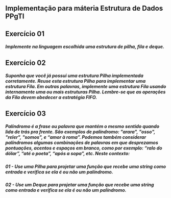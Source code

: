 ## Implementação para máteria Estrutura de Dados PPgTI

## Exercício 01
##### Implemente na linguagem escolhida uma estrutura de pilha, fila e deque.

## Exercício 02
##### Suponha que você já possui uma estrutura Pilha implementada corretamente. Reuse esta estrutura Pilha para implementar uma estrutura Fila. Em outras palavras, implemente uma estrutura Fila usando internamente uma ou mais estruturas Pilha. Lembre-se que as operações da Fila devem obedecer a estratégia FIFO.

## Exercício 03
##### Palíndromo é a frase ou palavra que mantém o mesmo sentido quando lida de trás pra frente. São exemplos de palíndromo: "arara", "osso", "reler", "somos", e “amor à roma”. Podemos também considerar palíndromos algumas combinações de palavras em que desprezamos pontuações, acentos e espaços em branco, como por exemplo: “ralo do dólar”, “até o poeta”, “após a sopa”, etc. Neste contexto:
##### 01 - Use uma Pilha para projetar uma função que recebe uma string como entrada e verifica se ela é ou não um palíndromo.
##### 02 - Use um Deque para projetar uma função que recebe uma string como entrada e verifica se ela é ou não um palíndromo.